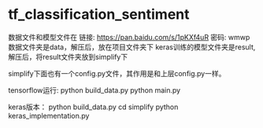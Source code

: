 # tf_classification_sentiment
数据文件和模型文件在 链接: https://pan.baidu.com/s/1pKXf4uR 密码: wmwp    
数据文件夹是data，解压后，放在项目文件夹下
keras训练的模型文件夹是result, 解压后，将result文件夹放到simplify下

simplify下面也有一个config.py文件，其作用是和上层config.py一样。

tensorflow运行:
python build_data.py
python main.py

keras版本：
python build_data.py
cd simplify
python keras_implementation.py
